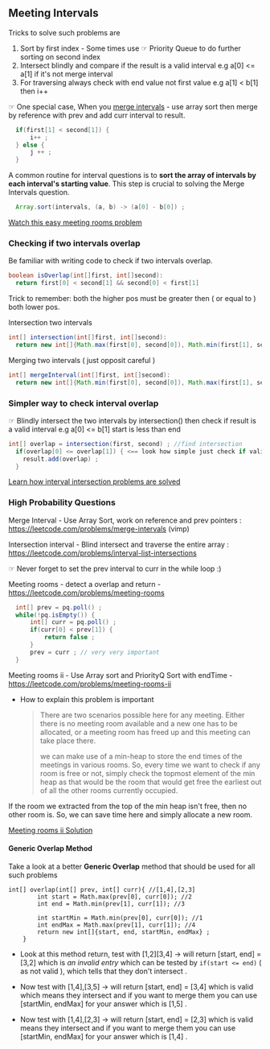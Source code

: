 ## Meeting Intervals

Tricks to solve such problems are
1) Sort by first index - Some times use &#9758; Priority Queue to do further sorting on second index
3) Intersect blindly and compare if the result is a valid interval e.g a[0] <= a[1] if it's not merge interval
4) For traversing always check with end value not first value e.g a[1] < b[1] then i++

&#9758; One special case, When you [merge intervals](https://leetcode.com/problems/merge-intervals) - use array sort then merge by reference with prev and add curr interval to result.
   
```java
  if(first[1] < second[1]) {
      i++ ;
  } else {
      j ++ ;
  }
```

A common routine for interval questions is to **sort the array of intervals by each interval's starting value**. This step is crucial to solving the Merge Intervals question.

```java
  Array.sort(intervals, (a, b) -> (a[0] - b[0]) ;
```

[Watch this easy meeting rooms problem](https://youtu.be/vjMMBIfvXxI)
### Checking if two intervals overlap
Be familiar with writing code to check if two intervals overlap.

```java
boolean isOverlap(int[]first, int[]second):
  return first[0] < second[1] && second[0] < first[1]
```

Trick to remember: both the higher pos must be greater then ( or equal to ) both lower pos.

Intersection two intervals
```java
int[] intersection(int[]first, int[]second):
  return new int[]{Math.max(first[0], second[0]), Math.min(first[1], second[1])} ;
```

Merging two intervals ( just opposit careful )
```java
int[] mergeInterval(int[]first, int[]second):
  return new int[]{Math.min(first[0], second[0]), Math.max(first[1], second[1])} ;
```

### Simpler way to check interval overlap

&#9758; Blindly intersect the two intervals by intersection() then check if result is a valid interval 
e.g a[0] <= b[1] start is less than end

```java
int[] overlap = intersection(first, second) ; //find intersection
  if(overlap[0] <= overlap[1]) { <== look how simple just check if valid interval
    result.add(overlap) ;
  }
```

[Learn how interval intersection problems are solved](https://youtu.be/mN7YcWj08-M)
### High Probability Questions
Merge Interval - Use Array Sort, work on reference and prev pointers : https://leetcode.com/problems/merge-intervals (vimp) 

Intersection interval - Blind intersect and traverse the entire array : https://leetcode.com/problems/interval-list-intersections

&#9758; Never forget to set the prev interval to curr in the while loop :)

Meeting rooms - detect a overlap and return - https://leetcode.com/problems/meeting-rooms

```java
  int[] prev = pq.poll() ;
  while(!pq.isEmpty()) {
      int[] curr = pq.poll() ;
      if(curr[0] < prev[1]) {
          return false ;
      }
      prev = curr ; // very very important
  }
```

Meeting rooms ii - Use Array sort and PriorityQ Sort with endTime - https://leetcode.com/problems/meeting-rooms-ii

* How to explain this problem is important
  >There are two scenarios possible here for any meeting. Either there is no meeting room available and a new one has to be allocated,
  or a meeting room has freed up and this meeting can take place there.
  >
  > we can make use of a min-heap to store the end times of the meetings in various rooms.
  So, every time we want to check if any room is free or not, simply check the topmost element of the min heap as that would be the
  room that would get free the earliest out of all the other rooms currently occupied.

If the room we extracted from the top of the min heap isn't free, then no other room is. So, we can save time here and simply allocate a new room.

[Meeting rooms ii Solution](https://youtu.be/Mfd3EDnJejY)

#### Generic Overlap Method
Take a look at a better **Generic Overlap** method that should be used for all such problems

```
int[] overlap(int[] prev, int[] curr){ //[1,4],[2,3]
        int start = Math.max(prev[0], curr[0]); //2
        int end = Math.min(prev[1], curr[1]); //3

        int startMin = Math.min(prev[0], curr[0]); //1
        int endMax = Math.max(prev[1], curr[1]); //4
        return new int[]{start, end, startMin, endMax} ;
    }
```
* Look at this method return, test with [1,2][3,4] -> will return [start, end] = [3,2] which is _an invalid entry_ which can be tested by `if(start <= end)` ( as not valid ), which tells that they don't intersect .
  
* Now test with [1,4],[3,5] -> will return [start, end] = [3,4] which is valid which means they intersect and if you want to merge them you can use [startMin, endMax] for your answer which is [1,5] .
* Now test with [1,4],[2,3] -> will return [start, end] = [2,3] which is valid means they intersect and if you want to merge them you can use [startMin, endMax] for your answer which is [1,4] .
